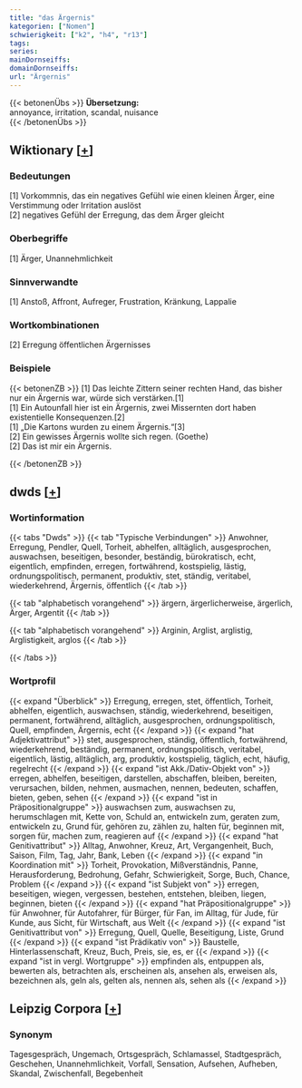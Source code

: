 ```yaml
---
title: "das Ärgernis"
kategorien: ["Nomen"]
schwierigkeit: ["k2", "h4", "r13"]
tags:
series:
mainDornseiffs:
domainDornseiffs:
url: "Ärgernis"
---
```


{{< betonenÜbs >}}
**Übersetzung:**  
annoyance, irritation, scandal, nuisance  
{{< /betonenÜbs >}}

## Wiktionary [[+](https://de.wiktionary.org/wiki/Ärgernis)]

### Bedeutungen
[1] Vorkommnis, das ein negatives Gefühl wie einen kleinen Ärger, eine Verstimmung oder Irritation auslöst  
[2] negatives Gefühl der Erregung, das dem Ärger gleicht  

### Oberbegriffe
[1] Ärger, Unannehmlichkeit  

### Sinnverwandte
[1] Anstoß, Affront, Aufreger, Frustration, Kränkung, Lappalie  

### Wortkombinationen
[2] Erregung öffentlichen Ärgernisses  

### Beispiele
{{< betonenZB >}}
[1] Das leichte Zittern seiner rechten Hand, das bisher nur ein Ärgernis war, würde sich verstärken.[1]  
[1] Ein Autounfall hier ist ein Ärgernis, zwei Missernten dort haben existentielle Konsequenzen.[2]  
[1] „Die Kartons wurden zu einem Ärgernis.“[3]  
[2] Ein gewisses Ärgernis wollte sich regen. (Goethe)  
[2] Das ist mir ein Ärgernis.  

{{< /betonenZB >}}


## dwds [[+](https://www.dwds.de/wb/Ärgernis)]

### Wortinformation
{{< tabs "Dwds" >}}
{{< tab "Typische Verbindungen" >}}
Anwohner, Erregung, Pendler, Quell, Torheit, abhelfen, alltäglich, ausgesprochen, auswachsen, beseitigen, besonder, beständig, bürokratisch, echt, eigentlich, empfinden, erregen, fortwährend, kostspielig, lästig, ordnungspolitisch, permanent, produktiv, stet, ständig, veritabel, wiederkehrend, Ärgernis, öffentlich
{{< /tab >}}

{{< tab "alphabetisch vorangehend" >}}
ärgern, ärgerlicherweise, ärgerlich, Ärger, Argentit
{{< /tab >}}

{{< tab "alphabetisch vorangehend" >}}
Arginin, Arglist, arglistig, Arglistigkeit, arglos
{{< /tab >}}

{{< /tabs >}}

### Wortprofil
{{< expand "Überblick" >}} Erregung, erregen, stet, öffentlich, Torheit, abhelfen, eigentlich, auswachsen, ständig, wiederkehrend, beseitigen, permanent, fortwährend, alltäglich, ausgesprochen, ordnungspolitisch, Quell, empfinden, Ärgernis, echt {{< /expand >}}
{{< expand "hat Adjektivattribut" >}} stet, ausgesprochen, ständig, öffentlich, fortwährend, wiederkehrend, beständig, permanent, ordnungspolitisch, veritabel, eigentlich, lästig, alltäglich, arg, produktiv, kostspielig, täglich, echt, häufig, regelrecht {{< /expand >}}
{{< expand "ist Akk./Dativ-Objekt von" >}} erregen, abhelfen, beseitigen, darstellen, abschaffen, bleiben, bereiten, verursachen, bilden, nehmen, ausmachen, nennen, bedeuten, schaffen, bieten, geben, sehen {{< /expand >}}
{{< expand "ist in Präpositionalgruppe" >}} auswachsen zum, auswachsen zu, herumschlagen mit, Kette von, Schuld an, entwickeln zum, geraten zum, entwickeln zu, Grund für, gehören zu, zählen zu, halten für, beginnen mit, sorgen für, machen zum, reagieren auf {{< /expand >}}
{{< expand "hat Genitivattribut" >}} Alltag, Anwohner, Kreuz, Art, Vergangenheit, Buch, Saison, Film, Tag, Jahr, Bank, Leben {{< /expand >}}
{{< expand "in Koordination mit" >}} Torheit, Provokation, Mißverständnis, Panne, Herausforderung, Bedrohung, Gefahr, Schwierigkeit, Sorge, Buch, Chance, Problem {{< /expand >}}
{{< expand "ist Subjekt von" >}} erregen, beseitigen, wiegen, vergessen, bestehen, entstehen, bleiben, liegen, beginnen, bieten {{< /expand >}}
{{< expand "hat Präpositionalgruppe" >}} für Anwohner, für Autofahrer, für Bürger, für Fan, im Alltag, für Jude, für Kunde, aus Sicht, für Wirtschaft, aus Welt {{< /expand >}}
{{< expand "ist Genitivattribut von" >}} Erregung, Quell, Quelle, Beseitigung, Liste, Grund {{< /expand >}}
{{< expand "ist Prädikativ von" >}} Baustelle, Hinterlassenschaft, Kreuz, Buch, Preis, sie, es, er {{< /expand >}}
{{< expand "ist in vergl. Wortgruppe" >}} empfinden als, entpuppen als, bewerten als, betrachten als, erscheinen als, ansehen als, erweisen als, bezeichnen als, geln als, gelten als, nennen als, sehen als {{< /expand >}}

## Leipzig Corpora [[+](https://corpora.uni-leipzig.de/en/res?word=Ärgernis&corpusId=deu_newscrawl-public_2018)]


### Synonym
Tagesgespräch, Ungemach, Ortsgespräch, Schlamassel, Stadtgespräch, Geschehen, Unannehmlichkeit, Vorfall, Sensation, Aufsehen, Aufheben, Skandal, Zwischenfall, Begebenheit

